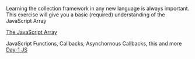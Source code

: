 
Learning the collection framework in any new language is always important. This exercise will give you a basic (required) understanding of the JavaScript Array

[The JavaScript Array](https://docs.google.com/document/d/1Yen8XRTEXOFuHwglEF5IyhTZXJIPnkPt2kVsATwvdsM/edit?usp=sharing)

JavaScript Functions, Callbacks, Asynchornous Callbacks, this and more
[Day-1 JS](https://docs.google.com/document/d/1OQM3BDIpTkzgXPKBjXyVYrFvLLLU28eGJIIAxG1U4dc/edit?usp=sharing)
